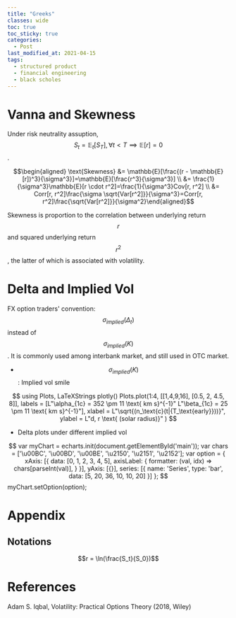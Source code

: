 ```yaml
---
title: "Greeks"
classes: wide
toc: true
toc_sticky: true
categories: 
  - Post
last_modified_at: 2021-04-15
tags:
  - structured product
  - financial engineering
  - black scholes
---
```


<script type="text/javascript" async
  src="https://cdn.mathjax.org/mathjax/latest/MathJax.js?config=TeX-MML-AM_CHTML">
</script>

# Vanna and Skewness
Under risk neutrality assuption, $$S_t = \mathbb{E}_t[S_T], \forall t<T \implies \mathbb{E}[r]=0 $$.

$$\begin{aligned} \text{Skewness} &= \mathbb{E}[\frac{(r - \mathbb{E}[r])^3}{\sigma^3}]=\mathbb{E}[\frac{r^3}{\sigma^3}] \\ &= \frac{1}{\sigma^3}\mathbb{E}[r \cdot r^2]=\frac{1}{\sigma^3}Cov[r, r^2] \\ &= Corr[r, r^2]\frac{\sigma \sqrt{Var[r^2]}}{\sigma^3}=Corr[r, r^2]\frac{\sqrt{Var[r^2]}}{\sigma^2}\end{aligned}$$

Skewness is proportion to the correlation between underlying return $$r$$ and squared underlying return $$r^2$$, the latter of which is associated with volatility. 

# Delta and Implied Vol
FX option traders' convention: $$\sigma_{implied}(\Delta_t)$$ instead of $$\sigma_{implied}(K)$$. It is commonly used among interbank market, and still used in OTC market.


- $$ \sigma_{implied}(K) $$: Implied vol smile

$$
using Plots, LaTeXStrings
plotly()
Plots.plot(1:4, [[1,4,9,16], [0.5, 2, 4.5, 8]], 
    labels = [L"\alpha_{1c} = 352 \pm 11 \text{ km s}^{-1}" L"\beta_{1c} = 25 \pm 11 \text{ km s}^{-1}"],
    xlabel = L"\sqrt{(n_\text{c}(t|{T_\text{early}}))}",
    ylabel = L"d, r \text{ (solar radius)}"
    )
$$

- Delta plots under different implied vol

$$
var myChart = echarts.init(document.getElementById('main'));
var chars = ['\u00BC', '\u00BD', '\u00BE', '\u2150', '\u2151', '\u2152'];
var option = {
xAxis: [{
    data: [0, 1, 2, 3, 4, 5],
    axisLabel: {
    formatter: (val, idx) => chars[parseInt(val)],
    }
}],
yAxis: [{}],
series: [{
    name: 'Series',
    type: 'bar',
    data: [5, 20, 36, 10, 10, 20]
}]
};
$$
myChart.setOption(option);


 

# Appendix
## Notations
$$r = \ln(\frac{S_t}{S_0})$$


# References
Adam S. Iqbal, Volatility: Practical Options Theory (2018, Wiley)